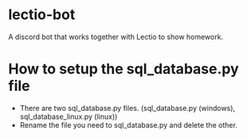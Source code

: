 # lectio-bot
A discord bot that works together with Lectio to show homework.


# How to setup the sql_database.py file
- There are two sql_database.py files. (sql_database.py (windows), sql_database_linux.py (linux))
- Rename the file you need to sql_database.py and delete the other.
